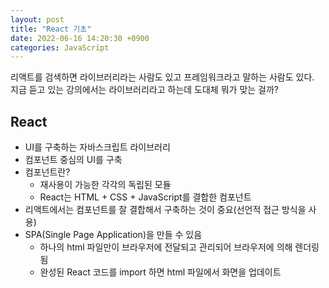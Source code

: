 ```yaml
---
layout: post
title: "React 기초"
date: 2022-06-16 14:20:30 +0900
categories: JavaScript
---
```


리액트를 검색하면 라이브러리라는 사람도 있고 프레임워크라고 말하는 사람도 있다.  
지금 듣고 있는 강의에서는 라이브러리라고 하는데 도대체 뭐가 맞는 걸까?

## React

- UI를 구축하는 자바스크립트 라이브러리
- 컴포넌트 중심의 UI를 구축
- 컴포넌트란?
  - 재사용이 가능한 각각의 독립된 모듈
  - React는 HTML + CSS + JavaScript를 결합한 컴포넌트
- 리액트에서는 컴포넌트를 잘 결합해서 구축하는 것이 중요(선언적 접근 방식을 사용)
- SPA(Single Page Application)을 만들 수 있음
  - 하나의 html 파일만이 브라우저에 전달되고 관리되어 브라우저에 의해 렌더링 됨
  - 완성된 React 코드를 import 하면 html 파일에서 화면을 업데이트
